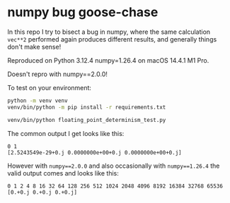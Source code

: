 # numpy bug goose-chase

In this repo I try to bisect a bug in numpy,
where the same calculation `vec**2` performed again produces different results,
and generally things don't make sense!

Reproduced on Python 3.12.4 numpy=1.26.4 on macOS 14.4.1 M1 Pro.

Doesn't repro with numpy==2.0.0!

To test on your environment:

```bash
python -m venv venv
venv/bin/python -m pip install -r requirements.txt

venv/bin/python floating_point_determinism_test.py
```

The common output I get looks like this:

```text
0 1
[2.5243549e-29+0.j 0.0000000e+00+0.j 0.0000000e+00+0.j]
```

However with `numpy==2.0.0` and also occasionally with `numpy==1.26.4` the valid output comes and looks like this:

```text
0 1 2 4 8 16 32 64 128 256 512 1024 2048 4096 8192 16384 32768 65536
[0.+0.j 0.+0.j 0.+0.j]
```
